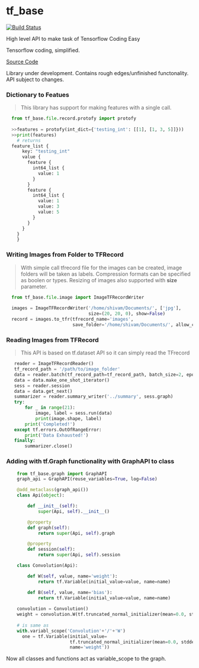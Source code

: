 # tf_base
[![Build Status](https://travis-ci.com/Shivamagrawal2014/tf_base.svg?branch=master)](https://travis-ci.com/Shivamagrawal2014/tf_base)

High level API to make task of Tensorflow Coding Easy   

Tensorflow coding, simplified.

[Source Code](http://github.com/shivamagrawal2014/tf_base/)

Library under development. Contains rough edges/unfinished functonality. API subject to changes.

### Dictionary to Featues 
  >This library has support for making features with a single call. 
```python 
  from tf_base.file.record.protofy import protofy
  
  >>features = protofy(int_dict={'testing_int': [[1], [1, 3, 5]]}))
  >>print(features)
    # returns
  feature_list {
      key: "testing_int"
      value {
        feature {
          int64_list {
            value: 1
          }
        }
        feature {
          int64_list {
            value: 1
            value: 3
            value: 5
          }
        }
      }
    }
    }
```
### Writing Images from Folder to TFRecord
  > With simple call tfrecord file for the images can be created, image folders will be taken as labels. Compression
  formats can be specified as boolen or types. Resizing of images also supported with **size** parameter.
  
  ```python 
    from tf_base.file.image import ImageTFRecordWriter
    
    images = ImageTFRecordWriter('/home/shivam/Documents/', ['jpg'],
                                 size=(20, 20, 0), show=False)
    record = images.to_tfr(tfrecord_name='images',
                           save_folder='/home/shivam/Documents/', allow_compression=True)
  
  ```
 ### Reading Images from TFRecord
 
 > This API is based on tf.dataset API so it can simply read the TFrecord  
 ```python 
    reader = ImageTFRecordReader()
    tf_record_path = '/path/to/image_folder'
    data = reader.batch(tf_record_path=tf_record_path, batch_size=2, epochs_size=1)
    data = data.make_one_shot_iterator()
    sess = reader.session
    data = data.get_next()
    summarizer = reader.summary_writer('../summary', sess.graph)
    try:
        for _ in range(21):
            image, label = sess.run(data)
            print(image.shape, label)
        print('Completed!')
    except tf.errors.OutOfRangeError:
        print('Data Exhausted!')
    finally:
        summarizer.close()
 
 ```


### Adding with tf.Graph functionality with GraphAPI to class
```python 
    from tf_base.graph import GraphAPI
    graph_api = GraphAPI(reuse_variables=True, log=False)

    @add_metaclass(graph_api())
    class Api(object):

        def __init__(self):
            super(Api, self).__init__()

        @property
        def graph(self):
            return super(Api, self).graph

        @property
        def session(self):
            return super(Api, self).session

    class Convolution(Api):

        def W(self, value, name='weight'):
            return tf.Variable(initial_value=value, name=name)

        def B(self, value, name='bias'):
            return tf.Variable(initial_value=value, name=name)
            
    convolution = Convolution()
    weight = convolution.W(tf.truncated_normal_initializer(mean=0.0, stddev=1.0))
    
    # is same as 
    with.variabl_scope('Convolution'+'/'+'W')
      one = tf.Variable(initial_value=
                        tf.truncated_normal_initializer(mean=0.0, stddev=1.0), 
                        name='weight'))

```
Now all classes and functions act as variable_scope to the graph.

